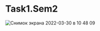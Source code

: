 # Task1.Sem2

![Снимок экрана 2022-03-30 в 10 48 09](https://user-images.githubusercontent.com/90615129/160779397-51cfe8bc-ed68-4f6f-8702-e997536647f0.png)
